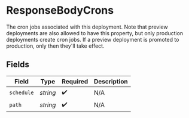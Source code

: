 # ResponseBodyCrons

The cron jobs associated with this deployment. Note that preview deployments are also allowed to have this property, but only production deployments create cron jobs. If a preview deployment is promoted to production, only then they'll take effect.


## Fields

| Field              | Type               | Required           | Description        |
| ------------------ | ------------------ | ------------------ | ------------------ |
| `schedule`         | *string*           | :heavy_check_mark: | N/A                |
| `path`             | *string*           | :heavy_check_mark: | N/A                |